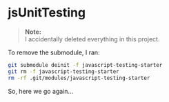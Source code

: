 # jsUnitTesting

> **Note:**  
> I accidentally deleted everything in this project.

To remove the submodule, I ran:

```bash
git submodule deinit -f javascript-testing-starter
git rm -f javascript-testing-starter
rm -rf .git/modules/javascript-testing-starter
```

So, here we go again...
